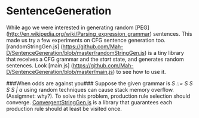SentenceGeneration
==================
While ago we were interested in generating random [PEG] (http://en.wikipedia.org/wiki/Parsing_expression_grammar) sentences. This made us try a few experiments on CFG sentence generation too. 
[randomStringGen.js] (https://github.com/Mah-D/SentenceGeneration/blob/master/randomStringGen.js) is a tiny library that receives a CFG grammar and the _start_ state, and generates random sentences. Look [main.js] (https://github.com/Mah-D/SentenceGeneration/blob/master/main.js) to see how to use it.

###When odds are against you###
Suppose the given grammar is _S ::= S S S S | a_ using random techniques can cause stack memory overflow. (Assigmnet: why?). To solve this problem, production rule selection should converge. [ConvergentStringGen.js](https://github.com/Mah-D/SentenceGeneration/blob/master/ConvergentStringGen.js) is a library that guarantees each production rule should at least be visited once. 
